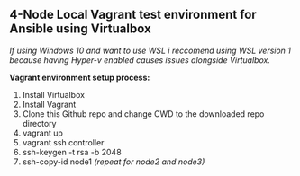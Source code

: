 ## 4-Node Local Vagrant test environment for Ansible using Virtualbox

*If using Windows 10 and want to use WSL i reccomend using WSL version 1 because having Hyper-v enabled causes issues alongside Virtualbox.*

**Vagrant environment setup process:**

1. Install Virtualbox
1. Install Vagrant
1. Clone this Github repo and change CWD to the downloaded repo directory
1. vagrant up
1. vagrant ssh controller
1. ssh-keygen -t rsa -b 2048
1. ssh-copy-id node1   *(repeat for node2 and node3)*


